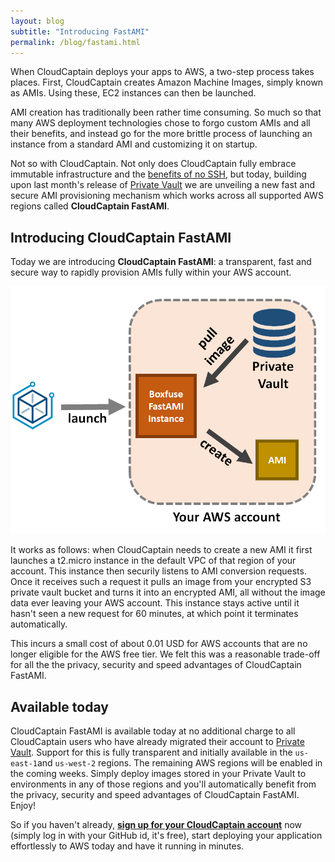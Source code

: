```yaml
---
layout: blog
subtitle: "Introducing FastAMI"
permalink: /blog/fastami.html
---
```

When CloudCaptain deploys your apps to AWS, a two-step process takes places. First, CloudCaptain creates 
Amazon Machine Images, simply known as AMIs. Using these, EC2 instances can then be launched.

AMI creation has traditionally been rather time consuming. So much so that many AWS deployment technologies
chose to forgo custom AMIs and all their benefits, and instead go for the more brittle process of launching an instance
from a standard AMI and customizing it on startup.

Not so with CloudCaptain. Not only does CloudCaptain fully embrace immutable infrastructure and the
[benefits of no SSH](/blog/no-ssh), but today, building upon last month's release of [Private Vault](/blog/private-vault)
we are unveiling a new fast and secure AMI provisioning mechanism which works across all supported AWS regions called
**CloudCaptain FastAMI**.

## Introducing CloudCaptain FastAMI

Today we are introducing **CloudCaptain FastAMI**: a transparent, fast and secure way to rapidly provision AMIs fully within your
AWS account.

![FastAMI](/assets/posts/fastami/fastami.png)

It works as follows: when CloudCaptain needs to create a new AMI it first launches a t2.micro instance in the default VPC of
that region of your account. This instance then securily listens to AMI conversion requests. Once it receives such a
request it pulls an image from your encrypted S3 private vault bucket and turns it into an encrypted AMI, all without
the image data ever leaving your AWS account. This instance stays active until it hasn't seen a new request for 60
minutes, at which point it terminates automatically.

This incurs a small cost of about 0.01 USD for AWS accounts that are no longer eligible for the AWS free tier. We felt
this was a reasonable trade-off for all the the privacy, security and speed advantages of CloudCaptain FastAMI.

## Available today

CloudCaptain FastAMI is available today at no additional charge to all CloudCaptain users who have already migrated their account to
[Private Vault](/blog/private-vault). Support for this is fully transparent and initially
available in the `us-east-1`and `us-west-2` regions. The remaining AWS regions will be enabled in the coming weeks.
Simply deploy images stored in your Private Vault to environments in any of those regions and you'll
automatically benefit from the privacy, security and speed advantages of CloudCaptain FastAMI. Enjoy! 

So if you haven't already,
[**sign up for your CloudCaptain account**](https://console.boxfuse.com) now (simply log in with your GitHub id, it's free),
start deploying your application effortlessly to AWS today and have it running in minutes.